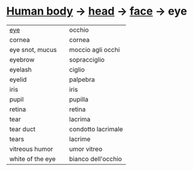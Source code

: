 # [Human body](human-body.html) -> [head](human-body-head.html) -> [face](human-body-face.html) -> eye 

<table>
<tr>
<td width="50%"><a href="human-body-eye.md">eye</a></td>
<td>occhio</td>
</tr>
<tr>
<td width="50%">cornea</td>
<td>cornea</td>
</tr>
<tr>
<td width="50%">eye snot, mucus</td>
<td>moccio agli occhi</td>
</tr>
<tr>
<td width="50%">eyebrow</td>
<td>sopracciglio</td>
</tr>
<tr>
<td width="50%">eyelash</td>
<td>ciglio</td>
</tr>
<tr>
<td width="50%">eyelid</td>
<td>palpebra</td>
</tr>
<tr>
<td width="50%">iris</td>
<td>iris</td>
</tr>
<tr>
<td width="50%">pupil</td>
<td>pupilla</td>
</tr>
<tr>
<td width="50%">retina</td>
<td>retina</td>
</tr>
<tr>
<td width="50%">tear</td>
<td>lacrima</td>
</tr>
<tr>
<td width="50%">tear duct</td>
<td>condotto lacrimale</td>
</tr>
<tr>
<td width="50%">tears</td>
<td>lacrime</td>
</tr>
<tr>
<td width="50%">vitreous humor</td>
<td>umor vitreo</td>
</tr>
<tr>
<td width="50%">white of the eye</td>
<td>bianco dell'occhio</td>
</tr>
</table>
